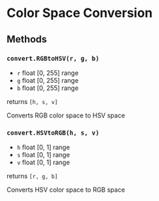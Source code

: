# Color Space Conversion

## Methods

### `convert.RGBtoHSV(r, g, b)`

* `r` float [0, 255] range
* `g` float [0, 255] range
* `b` float [0, 255] range

returns `[h, s, v]`

Converts RGB color space to HSV space

### `convert.HSVtoRGB(h, s, v)`

* `h` float [0, 1] range
* `s` float [0, 1] range
* `v` float [0, 1] range

returns `[r, g, b]`

Converts HSV color space to RGB space

